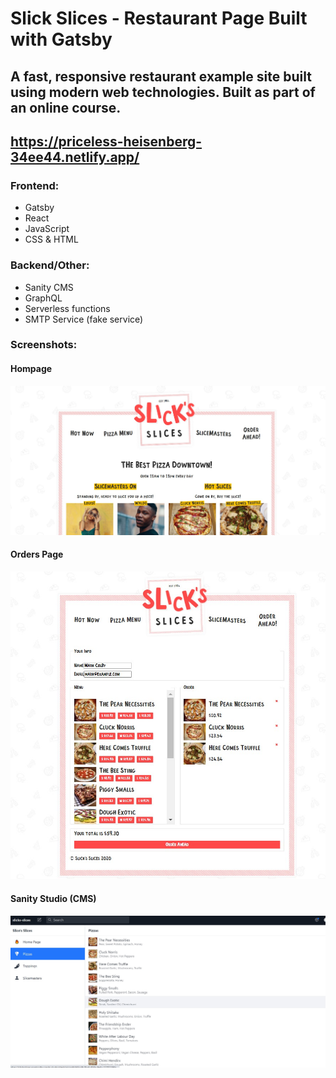 # Slick Slices -  Restaurant Page Built with Gatsby
## A fast, responsive restaurant example site built using modern web technologies. Built as part of an online course.
## https://priceless-heisenberg-34ee44.netlify.app/

### Frontend: 
* Gatsby
* React
* JavaScript
* CSS & HTML
### Backend/Other:
* Sanity CMS
* GraphQL
* Serverless functions
* SMTP Service (fake service) 

### Screenshots:

#### Hompage
![Homepage Screenshot](/screenshots/homepage_screenshot.jpg?raw=true)

#### Orders Page
![Orders Screenshot](/screenshots/orders_screenshot.jpg?raw=true)

#### Sanity Studio (CMS)
![Sanity Studio Screenshot](/screenshots/sanitystudio_screenshot.jpg?raw=true)
